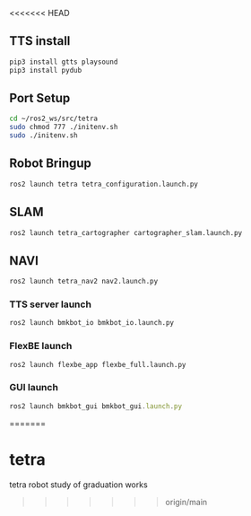 <<<<<<< HEAD
## TTS install

```bash
pip3 install gtts playsound
pip3 install pydub
```

## Port Setup

```bash
cd ~/ros2_ws/src/tetra
sudo chmod 777 ./initenv.sh
sudo ./initenv.sh
```

## Robot Bringup

```bash
ros2 launch tetra tetra_configuration.launch.py
```

## SLAM

```bash
ros2 launch tetra_cartographer cartographer_slam.launch.py
```

## NAVI

```bash
ros2 launch tetra_nav2 nav2.launch.py
```

### TTS server launch

```bash
ros2 launch bmkbot_io bmkbot_io.launch.py
```

### FlexBE launch

```bash
ros2 launch flexbe_app flexbe_full.launch.py  
```

### GUI launch

```jsx
ros2 launch bmkbot_gui bmkbot_gui.launch.py
```
=======
# tetra
tetra robot study of graduation works
>>>>>>> origin/main
